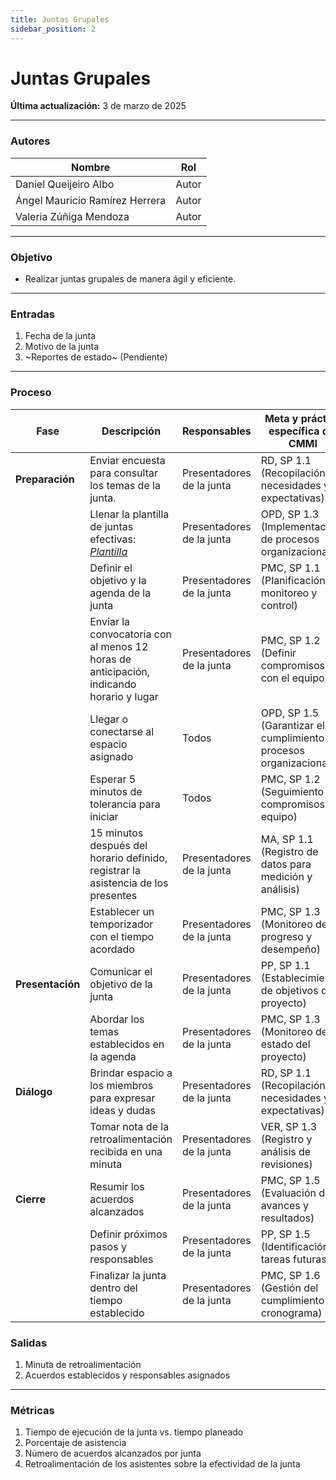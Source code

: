 ```yaml
---
title: Juntas Grupales
sidebar_position: 2
---
```


# Juntas Grupales

**Última actualización:** 3 de marzo de 2025

---

### Autores
| Nombre                            | Rol       |
| --------------------------------- | --------- |
| Daniel Queijeiro Albo             | Autor     |
| Ángel Mauricio Ramírez Herrera    | Autor     |
| Valeria Zúñiga Mendoza    | Autor     |
---


### Objetivo

* Realizar juntas grupales de manera ágil y eficiente.
---

### Entradas

1. Fecha de la junta  
2. Motivo de la junta  
3. ~Reportes de estado~ (Pendiente)  
---

### Proceso

| Fase              | Descripción                                                   | Responsables           | Meta y práctica específica del CMMI |
| ----------------- | ------------------------------------------------------------- | ---------------------- | ----------------------------------- |
| **Preparación**  | Enviar encuesta para consultar los temas de la junta.                      | Presentadores de la junta | RD, SP 1.1 (Recopilación de necesidades y expectativas) |
| | Llenar la plantilla de juntas efectivas: <u>*[Plantilla](https://docs.google.com/document/d/1kQ_WNJF6ZAqBEqnu3a1I7ls6aLCqXvPdEHlpKwQGfEM/edit?usp=drive_link)*</u> | Presentadores de la junta | OPD, SP 1.3 (Implementación de procesos organizacionales) |
| | Definir el objetivo y la agenda de la junta                      | Presentadores de la junta | PMC, SP 1.1 (Planificación de monitoreo y control) |
| | Enviar la convocatoria con al menos 12 horas de anticipación, indicando horario y lugar | Presentadores de la junta | PMC, SP 1.2 (Definir compromisos con el equipo) |
| | Llegar o conectarse al espacio asignado                       | Todos                  | OPD, SP 1.5 (Garantizar el cumplimiento de procesos organizacionales) |
| | Esperar 5 minutos de tolerancia para iniciar                  | Todos                  | PMC, SP 1.2 (Seguimiento de compromisos del equipo) |
| | 15 minutos después del horario definido, registrar la asistencia de los presentes | Presentadores de la junta | MA, SP 1.1 (Registro de datos para medición y análisis) |
| | Establecer un temporizador con el tiempo acordado             | Presentadores de la junta | PMC, SP 1.3 (Monitoreo del progreso y desempeño) |
| **Presentación**  | Comunicar el objetivo de la junta                             | Presentadores de la junta | PP, SP 1.1 (Establecimiento de objetivos del proyecto) |
| | Abordar los temas establecidos en la agenda                   | Presentadores de la junta | PMC, SP 1.3 (Monitoreo del estado del proyecto) |
| **Diálogo**       | Brindar espacio a los miembros para expresar ideas y dudas    | Presentadores de la junta | RD, SP 1.1 (Recopilación de necesidades y expectativas) |
| | Tomar nota de la retroalimentación recibida en una minuta     | Presentadores de la junta | VER, SP 1.3 (Registro y análisis de revisiones) |
| **Cierre**        | Resumir los acuerdos alcanzados                               | Presentadores de la junta | PMC, SP 1.5 (Evaluación de avances y resultados) |
| | Definir próximos pasos y responsables                         | Presentadores de la junta | PP, SP 1.5 (Identificación de tareas futuras) |
| | Finalizar la junta dentro del tiempo establecido              | Presentadores de la junta | PMC, SP 1.6 (Gestión del cumplimiento del cronograma) |


### Salidas

1. Minuta de retroalimentación  
2. Acuerdos establecidos y responsables asignados  
---

### Métricas

1. Tiempo de ejecución de la junta vs. tiempo planeado  
2. Porcentaje de asistencia  
3. Número de acuerdos alcanzados por junta  
4. Retroalimentación de los asistentes sobre la efectividad de la junta  
